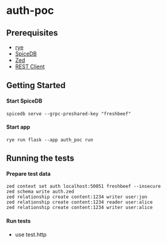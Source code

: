 # auth-poc

## Prerequisites

- [rye](https://rye-up.com/)
- [SpiceDB](https://authzed.com/docs/spicedb/getting-started/installing-spicedb)
- [Zed](https://authzed.com/docs/spicedb/getting-started/installing-zed)
- [REST Client](https://marketplace.visualstudio.com/items?itemName=humao.rest-client)

## Getting Started

#### Start SpiceDB

```shell
spicedb serve --grpc-preshared-key "freshbeef"
```

#### Start app

```shell
rye run flask --app auth_poc run
```

## Running the tests

#### Prepare test data

```shell
zed context set auth localhost:50051 freshbeef --insecure
zed schema write auth.zed
zed relationship create content:1234 writer user:jon
zed relationship create content:1234 reader user:alice
zed relationship create content:1234 writer user:alice
```

#### Run tests

- use test.http
